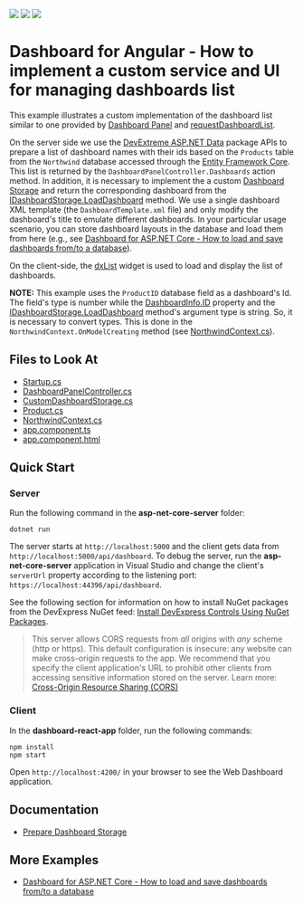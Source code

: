 <!-- default badges list -->
![](https://img.shields.io/endpoint?url=https://codecentral.devexpress.com/api/v1/VersionRange/440155778/21.2.3%2B)
[![](https://img.shields.io/badge/Open_in_DevExpress_Support_Center-FF7200?style=flat-square&logo=DevExpress&logoColor=white)](https://supportcenter.devexpress.com/ticket/details/T1054393)
[![](https://img.shields.io/badge/📖_How_to_use_DevExpress_Examples-e9f6fc?style=flat-square)](https://docs.devexpress.com/GeneralInformation/403183)
<!-- default badges end -->
# Dashboard for Angular - How to implement a custom service and UI for managing dashboards list

This example illustrates a custom implementation of the dashboard list similar to one provided by [Dashboard Panel](https://docs.devexpress.com/Dashboard/119771/web-dashboard/ui-elements-and-customization/ui-elements/dashboard-panel) and [requestDashboardList](https://docs.devexpress.com/Dashboard/js-DevExpress.Dashboard.DashboardControl?p=netframework#js_devexpress_dashboard_dashboardcontrol_requestdashboardlist).

On the server side we use the [DevExtreme ASP.NET Data](https://github.com/DevExpress/DevExtreme.AspNet.Data) package APIs to prepare a list of dashboard names with their ids based on the `Products` table from the `Northwind` database accessed through the [Entity Framework Core](https://docs.microsoft.com/en-us/ef/core/). This list is returned by the `DashboardPanelController.Dashboards` action method.
In addition, it is necessary to implement the a custom [Dashboard Storage](https://docs.devexpress.com/Dashboard/DevExpress.DashboardWeb.IDashboardStorage) and return the corresponding dashboard from the [IDashboardStorage.LoadDashboard](https://docs.devexpress.com/Dashboard/DevExpress.DashboardWeb.IDashboardStorage.LoadDashboard(System.String)) method. We use a single dashboard XML template (the `DashboardTemplate.xml` file) and only modify the dashboard's title to emulate different dashboards. In your particular usage scenario, you can store dashboard layouts in the database and load them from here (e.g., see [Dashboard for ASP.NET Core - How to load and save dashboards from/to a database](https://github.com/DevExpress-Examples/asp-net-core-dashboard-save-dashboards-to-database)).

On the client-side, the [dxList](https://js.devexpress.com/Documentation/ApiReference/UI_Components/dxList/) widget is used to load and display the list of dashboards.

**NOTE:** This example uses the `ProductID` database field as a dashboard's Id. The field's type is number while the [DashboardInfo.ID](https://docs.devexpress.com/Dashboard/DevExpress.DashboardWeb.DashboardInfo.ID) property and the [IDashboardStorage.LoadDashboard](https://docs.devexpress.com/Dashboard/DevExpress.DashboardWeb.IDashboardStorage.LoadDashboard(System.String)) method's argument type is string. So, it is necessary to convert types. This is done in the `NorthwindContext.OnModelCreating` method (see [NorthwindContext.cs](./asp-net-core-server/Models/NorthwindContext.cs)).

<!-- default file list -->
## Files to Look At

* [Startup.cs](./asp-net-core-server/Startup.cs)
* [DashboardPanelController.cs](./asp-net-core-server/Controllers/DashboardPanelController.cs)
* [CustomDashboardStorage.cs](./asp-net-core-server/Code/CustomDashboardStorage.cs)
* [Product.cs](./asp-net-core-server/Models/Product.cs)
* [NorthwindContext.cs](./asp-net-core-server/Models/NorthwindContext.cs)
* [app.component.ts](./dashboard-angular-app/src/app/app.component.ts)
* [app.component.html](./dashboard-angular-app/src/app/app.component.html)

<!-- default file list end -->

## Quick Start

### Server
Run the following command in the **asp-net-core-server** folder:

```
dotnet run
```

The server starts at `http://localhost:5000` and the client gets data from `http://localhost:5000/api/dashboard`. To debug the server, run the **asp-net-core-server** application in Visual Studio and change the client's `serverUrl` property according to the listening port: `https://localhost:44396/api/dashboard`.

See the following section for information on how to install NuGet packages from the DevExpress NuGet feed: [Install DevExpress Controls Using NuGet Packages](https://docs.devexpress.com/GeneralInformation/115912/installation/install-devexpress-controls-using-nuget-packages).

> This server allows CORS requests from _all_ origins with _any_ scheme (http or https). This default configuration is insecure: any website can make cross-origin requests to the app. We recommend that you specify the client application's URL to prohibit other clients from accessing sensitive information stored on the server. Learn more: [Cross-Origin Resource Sharing (CORS)](https://docs.devexpress.com/Dashboard/400709)

### Client
In the **dashboard-react-app** folder, run the following commands:

```
npm install
npm start
```

Open ```http://localhost:4200/``` in your browser to see the Web Dashboard application.

## Documentation

- [Prepare Dashboard Storage](https://docs.devexpress.com/Dashboard/16979/web-dashboard/dashboard-backend/prepare-dashboard-storage)

## More Examples

- [Dashboard for ASP.NET Core - How to load and save dashboards from/to a database](https://github.com/DevExpress-Examples/asp-net-core-dashboard-save-dashboards-to-database)
